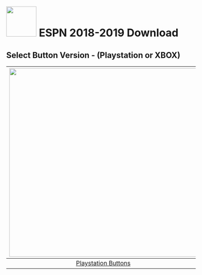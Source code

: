 # <img width="80" src="https://github.com/dylanhale/ScorebugMods/blob/main/assets/images/ESPN.png"> ESPN 2018-2019 Download


## Select Button Version - (Playstation or XBOX)
| <img width="500" src="https://github.com/dylanhale/ScorebugMods/blob/main/assets/images/PlaystationC.png">  | <img width="500" src="https://github.com/dylanhale/ScorebugMods/blob/main/assets/images/XboxC.png">
|:---:|:---:|
| [Playstation Buttons](https://www.mediafire.com/file/xl25flx28i6nr10/ESPN1819-PSButtons.rar/file) | [XBOX Buttons](https://www.mediafire.com/file/dy9lszvgs84z5tb/ESPN1819-XboxButtons.rar/file) |